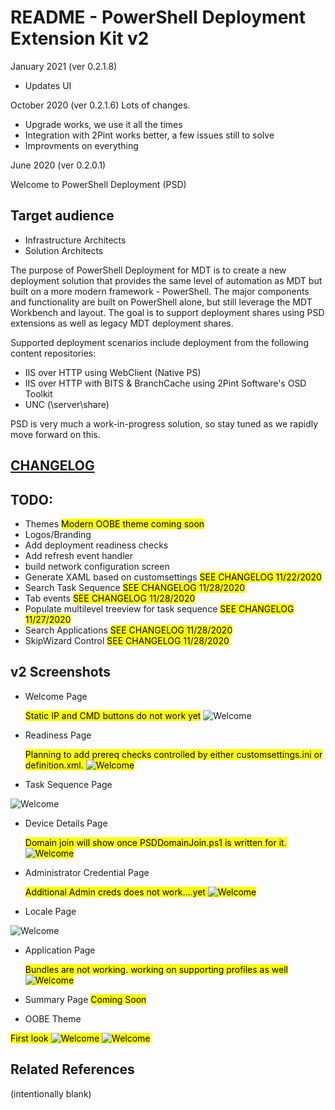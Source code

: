 # README - PowerShell Deployment Extension Kit v2

January 2021 (ver 0.2.1.8)
  - Updates UI

October 2020 (ver 0.2.1.6)
Lots of changes.
- Upgrade works, we use it all the times
- Integration with 2Pint works better, a few issues still to solve
- Improvments on everything

June 2020 (ver 0.2.0.1)

Welcome to PowerShell Deployment (PSD)

## Target audience
- Infrastructure Architects
- Solution Architects

The purpose of PowerShell Deployment for MDT is to create a new deployment solution that provides the same level of automation as MDT but built on a more modern framework - PowerShell. The major components and functionality are built on PowerShell alone, but still leverage the MDT Workbench and layout. The goal is to support deployment shares using PSD extensions as well as legacy MDT deployment shares.

Supported deployment scenarios include deployment from the following content repositories:

  -  IIS over HTTP using WebClient (Native PS)
  -  IIS over HTTP with BITS & BranchCache using 2Pint Software's OSD Toolkit
  -  UNC (\\server\share)
 
PSD is very much a work-in-progress solution, so stay tuned as we rapidly move forward on this.


## [CHANGELOG](./Scripts/PSDWizard/CHANGELOG.MD)
## TODO:
- Themes <mark> Modern OOBE theme coming soon
- Logos/Branding
- Add deployment readiness checks
- Add refresh event handler
- build network configuration screen
- Generate XAML based on customsettings <mark> SEE CHANGELOG 11/22/2020
- Search Task Sequence <mark>  SEE CHANGELOG 11/28/2020
- Tab events <mark>  SEE CHANGELOG 11/28/2020
- Populate multilevel treeview for task sequence <mark>  SEE CHANGELOG 11/27/2020
- Search Applications <mark>  SEE CHANGELOG 11/28/2020
- SkipWizard Control <mark> SEE CHANGELOG 11/28/2020

## v2 Screenshots

- Welcome Page

  <mark>Static IP and CMD buttons do not work yet</mark>
![Welcome](.images/psdwizard_v2_welcome.JPG)

- Readiness Page

    <mark>Planning to add prereq checks controlled by either customsettings.ini or definition.xml.
![Welcome](.images/psdwizard_v2_readiness.JPG)


- Task Sequence Page

![Welcome](.images/psdwizard_v2_tasksequence.JPG)

- Device Details Page

  <mark>Domain join will show once PSDDomainJoin.ps1 is written for it.
![Welcome](.images/psdwizard_v2_deviceinfo.JPG)

- Administrator Credential Page

  <mark>Additional Admin creds does not work....yet
![Welcome](.images/psdwizard_v2_admincreds.JPG)

- Locale Page

![Welcome](.images/psdwizard_v2_locale.JPG)

- Application Page

  <mark>Bundles are not working. working on supporting profiles as well
![Welcome](.images/psdwizard_v2_applications.JPG)

- Summary Page
<mark>Coming Soon


- OOBE Theme

<mark>First look
![Welcome](.images/psdwizard_v2_welcome_modern.JPG)
![Welcome](.images/psdwizard_v2_tasksequence_modern.JPG)

## Related References
(intentionally blank)